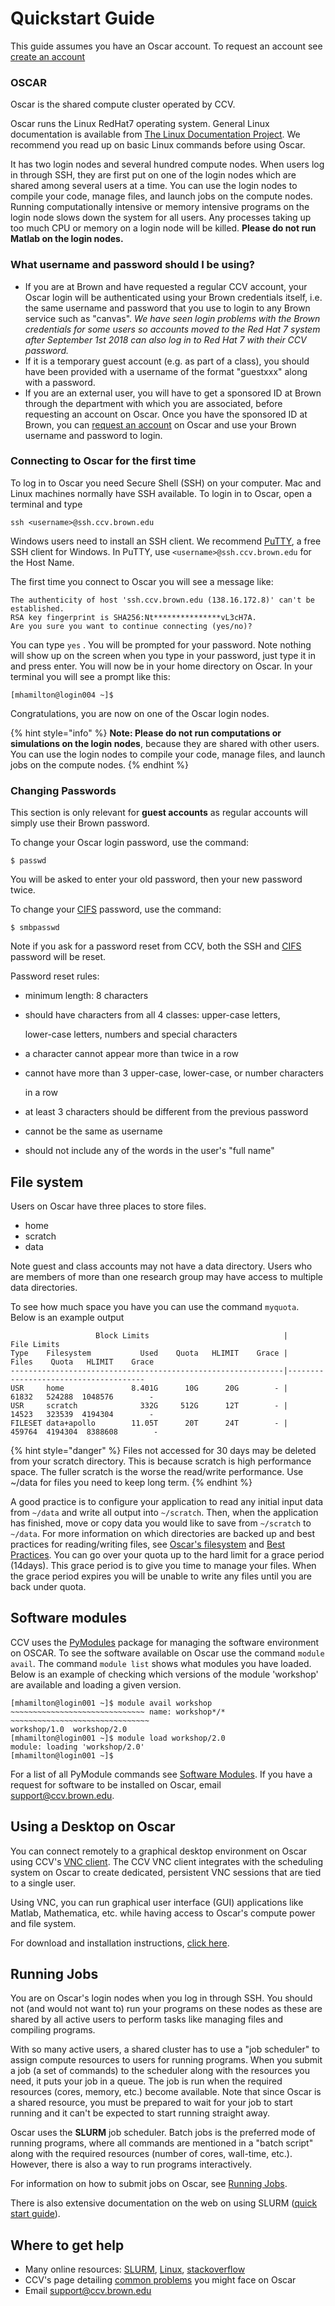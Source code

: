 # Quickstart Guide

This guide assumes you have an Oscar account. To request an account see [create an account](https://brown.co1.qualtrics.com/jfe/form/SV_0GtBE8kWJpmeG4B)

### OSCAR

Oscar is the shared compute cluster operated by CCV.

Oscar runs the Linux RedHat7 operating system. General Linux documentation is available from [The Linux Documentation Project](http://tldp.org/LDP/intro-linux/html/). We recommend you read up on basic Linux commands before using Oscar.

It has two login nodes and several hundred compute nodes. When users log in through SSH, they are first put on one of the login nodes which are shared among several users at a time. You can use the login nodes to compile your code, manage files, and launch jobs on the compute nodes. Running computationally intensive or memory intensive programs on the login node slows down the system for all users. Any processes taking up too much CPU or memory on a login node will be killed. **Please do not run Matlab on the login nodes.**

### What username and password should I be using?

* If you are at Brown and have requested a regular CCV account, your Oscar login will be authenticated using your Brown credentials itself, i.e. the same username and password that you use to login to any Brown service such as "canvas". _We have seen login problems with the Brown credentials for some users so accounts moved to the Red Hat 7 system after September 1st 2018 can also log in to Red Hat 7 with their CCV password._
* If it is a temporary guest account \(e.g. as part of a class\), you should have been provided with a username of the format "guestxxx" along with a password.
* If you are an external user, you will have to get a sponsored ID at Brown through the department with which you are associated, before requesting an account on Oscar. Once you have the sponsored ID at Brown, you can [request an account](https://www.ccv.brown.edu/start/account) on Oscar and use your Brown username and password to login.

### Connecting to Oscar for the first time

To log in to Oscar you need Secure Shell \(SSH\) on your computer. Mac and Linux machines normally have SSH available. To login in to Oscar, open a terminal and type

```text
ssh <username>@ssh.ccv.brown.edu
```

Windows users need to install an SSH client. We recommend [PuTTY](http://www.chiark.greenend.org.uk/~sgtatham/putty/download.html), a free SSH client for Windows. In PuTTY, use `<username>@ssh.ccv.brown.edu` for the Host Name.

The first time you connect to Oscar you will see a message like:

```text
The authenticity of host 'ssh.ccv.brown.edu (138.16.172.8)' can't be established.
RSA key fingerprint is SHA256:Nt***************vL3cH7A.
Are you sure you want to continue connecting (yes/no)?
```

You can type `yes` . You will be prompted for your password. Note nothing will show up on the screen when you type in your password, just type it in and press enter. You will now be in your home directory on Oscar. In your terminal you will see a prompt like this:

```text
[mhamilton@login004 ~]$
```

Congratulations, you are now on one of the Oscar login nodes.

{% hint style="info" %}
**Note: Please do not run computations or simulations on the login nodes**, because they are shared with other users. You can use the login nodes to compile your code, manage files, and launch jobs on the compute nodes.
{% endhint %}

### Changing Passwords

This section is only relevant for **guest accounts** as regular accounts will simply use their Brown password.

To change your Oscar login password, use the command:

```text
$ passwd
```

You will be asked to enter your old password, then your new password twice.

To change your [CIFS](connecting/cifs.md) password, use the command:

```text
$ smbpasswd
```

Note if you ask for a password reset from CCV, both the SSH and [CIFS](connecting/cifs.md) password will be reset.

Password reset rules:

* minimum length: 8 characters
* should have characters from all 4 classes: upper-case letters,

  lower-case letters, numbers and special characters

* a character cannot appear more than twice in a row
* cannot have more than 3 upper-case, lower-case, or number characters

  in a row

* at least 3 characters should be different from the previous password
* cannot be the same as username
* should not include any of the words in the user's "full name"

## File system

Users on Oscar have three places to store files.

* home
* scratch
* data

Note guest and class accounts may not have a data directory. Users who are members of more than one research group may have access to multiple data directories.

To see how much space you have you can use the command `myquota`. Below is an example output

```text
                   Block Limits                              |           File Limits              
Type    Filesystem           Used    Quota   HLIMIT    Grace |    Files    Quota   HLIMIT    Grace
-------------------------------------------------------------|--------------------------------------
USR     home               8.401G      10G      20G        - |    61832   524288  1048576        -
USR     scratch              332G     512G      12T        - |    14523   323539  4194304        -
FILESET data+apollo        11.05T      20T      24T        - |   459764  4194304  8388608        -
```

{% hint style="danger" %}
Files not accessed for 30 days may be deleted from your scratch directory. This is because scratch is high performance space. The fuller scratch is the worse the read/write performance. Use ~/data for files you need to keep long term.
{% endhint %}

A good practice is to configure your application to read any initial input data from `~/data` and write all output into `~/scratch`. Then, when the application has finished, move or copy data you would like to save from `~/scratch` to `~/data`. For more information on which directories are backed up and best practices for reading/writing files, see [Oscar's filesystem](filesystem/) and [Best Practices](filesystem/io-best-practices.md). You can go over your quota up to the hard limit for a grace period \(14days\). This grace period is to give you time to manage your files. When the grace period expires you will be unable to write any files until you are back under quota.

## Software modules

CCV uses the [PyModules](https://bitbucket.org/mhowison/pymodules) package for managing the software environment on OSCAR. To see the software available on Oscar use the command `module avail`. The command `module list` shows what modules you have loaded. Below is an example of checking which versions of the module 'workshop' are available and loading a given version.

```text
[mhamilton@login001 ~]$ module avail workshop
~~~~~~~~~~~~~~~~~~~~~~~~~~~~~~ name: workshop*/* ~~~~~~~~~~~~~~~~~~~~~~~~~~~~~~~
workshop/1.0  workshop/2.0  
[mhamilton@login001 ~]$ module load workshop/2.0
module: loading 'workshop/2.0'
[mhamilton@login001 ~]$
```

For a list of all PyModule commands see [Software Modules](software/). If you have a request for software to be installed on Oscar, email support@ccv.brown.edu.

## Using a Desktop on Oscar

You can connect remotely to a graphical desktop environment on Oscar using CCV's [VNC client](connecting/vnc.md). The CCV VNC client integrates with the scheduling system on Oscar to create dedicated, persistent VNC sessions that are tied to a single user.

Using VNC, you can run graphical user interface \(GUI\) applications like Matlab, Mathematica, etc. while having access to Oscar's compute power and file system.

For download and installation instructions, [click here](connecting/vnc.md#instructions).

## Running Jobs

You are on Oscar's login nodes when you log in through SSH. You should not \(and would not want to\) run your programs on these nodes as these are shared by all active users to perform tasks like managing files and compiling programs.

With so many active users, a shared cluster has to use a "job scheduler" to assign compute resources to users for running programs. When you submit a job \(a set of commands\) to the scheduler along with the resources you need, it puts your job in a queue. The job is run when the required resources \(cores, memory, etc.\) become available. Note that since Oscar is a shared resource, you must be prepared to wait for your job to start running and it can't be expected to start running straight away.

Oscar uses the **SLURM** job scheduler. Batch jobs is the preferred mode of running programs, where all commands are mentioned in a "batch script" along with the required resources \(number of cores, wall-time, etc.\). However, there is also a way to run programs interactively.

For information on how to submit jobs on Oscar, see [Running Jobs](slurm/shared-machine/).

There is also extensive documentation on the web on using SLURM \([quick start guide](https://slurm.schedmd.com/quickstart.html)\).

## Where to get help

* Many online resources: [SLURM](https://slurm.schedmd.com/), [Linux](http://tldp.org/LDP/intro-linux/html/), [stackoverflow](http://stackoverflow.com/)
* CCV's page detailing [common problems](../getting-help/faq.md) you might face on Oscar
* Email [support@ccv.brown.edu](mailto:support@ccv.brown.edu)


